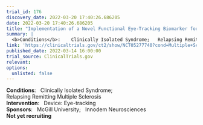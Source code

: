 ```yaml
---
trial_id: 176
discovery_date: 2022-03-20 17:40:26.686205
date: 2022-03-20 17:40:26.686205
title: "Implementation of a Novel Functional Eye-Tracking Biomarker for Multiple Sclerosis"
summary: |
  <b>Conditions</b>:    Clinically Isolated Syndrome;   Relapsing Remitting Multiple Sclerosis<br /><b>Intervention</b>:    Device: Eye-tracking<br /><b>Sponsors</b>:    McGill University;   Innodem Neurosciences<br /><b>Not yet recruiting</b>
link: 'https://clinicaltrials.gov/ct2/show/NCT05277740?cond=Multiple+Sclerosis&sfpd_d=14&sel_rss=new14'
published_date: 2022-03-14 16:00:00
trial_source: ClinicalTrials.gov
relevant: 
options:
  unlisted: false
---
```

<b>Conditions</b>:    Clinically Isolated Syndrome;   Relapsing Remitting Multiple Sclerosis<br /><b>Intervention</b>:    Device: Eye-tracking<br /><b>Sponsors</b>:    McGill University;   Innodem Neurosciences<br /><b>Not yet recruiting</b>